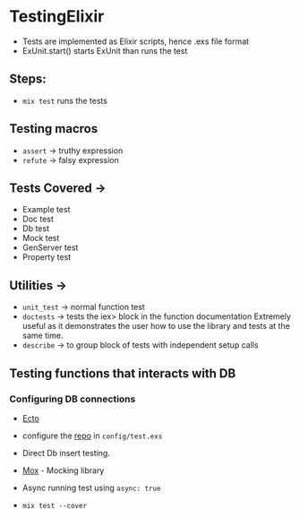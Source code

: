 # TestingElixir

- Tests are implemented as Elixir scripts, hence .exs file format
- ExUnit.start() starts ExUnit than runs the test

## Steps:
- `mix test` runs the tests

## Testing macros
- `assert` -> truthy expression
- `refute` -> falsy expression

## Tests Covered -> 
- Example test
- Doc test
- Db test
- Mock test
- GenServer test
- Property test

## Utilities ->
- `unit_test` -> normal function test
- `doctests` -> tests the iex> block in the function documentation
  Extremely useful as it demonstrates the user how to use the library and tests at the same time.
- `describe` -> to group block of tests with independent setup calls

## Testing functions that interacts with DB

### Configuring DB connections

- [Ecto](https://hexdocs.pm/ecto/getting-started.html#contenthttps://hexdocs.pm/ecto/getting-started.html#content)

- configure the [repo](https://hexdocs.pm/ecto/Ecto.Repo.html) in `config/test.exs`

- Direct Db insert testing.

- [Mox](https://hexdocs.pm/mox/Mox.html) - Mocking library

- Async running test using `async: true`

- `mix test --cover`